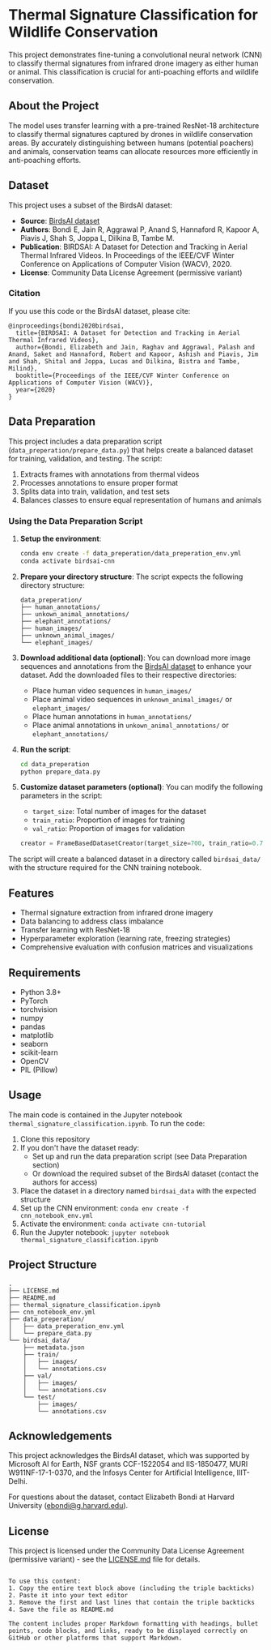 # Thermal Signature Classification for Wildlife Conservation

This project demonstrates fine-tuning a convolutional neural network (CNN) to classify thermal signatures from infrared drone imagery as either human or animal. This classification is crucial for anti-poaching efforts and wildlife conservation.

## About the Project

The model uses transfer learning with a pre-trained ResNet-18 architecture to classify thermal signatures captured by drones in wildlife conservation areas. By accurately distinguishing between humans (potential poachers) and animals, conservation teams can allocate resources more efficiently in anti-poaching efforts.

## Dataset

This project uses a subset of the BirdsAI dataset:

- **Source**: [BirdsAI dataset](https://lila.science/datasets/conservationdrones)
- **Authors**: Bondi E, Jain R, Aggrawal P, Anand S, Hannaford R, Kapoor A, Piavis J, Shah S, Joppa L, Dilkina B, Tambe M.
- **Publication**: BIRDSAI: A Dataset for Detection and Tracking in Aerial Thermal Infrared Videos. In Proceedings of the IEEE/CVF Winter Conference on Applications of Computer Vision (WACV), 2020.
- **License**: Community Data License Agreement (permissive variant)

### Citation

If you use this code or the BirdsAI dataset, please cite:

```
@inproceedings{bondi2020birdsai,
  title={BIRDSAI: A Dataset for Detection and Tracking in Aerial Thermal Infrared Videos},
  author={Bondi, Elizabeth and Jain, Raghav and Aggrawal, Palash and Anand, Saket and Hannaford, Robert and Kapoor, Ashish and Piavis, Jim and Shah, Shital and Joppa, Lucas and Dilkina, Bistra and Tambe, Milind},
  booktitle={Proceedings of the IEEE/CVF Winter Conference on Applications of Computer Vision (WACV)},
  year={2020}
}
```

## Data Preparation

This project includes a data preparation script (`data_preperation/prepare_data.py`) that helps create a balanced dataset for training, validation, and testing. The script:

1. Extracts frames with annotations from thermal videos
2. Processes annotations to ensure proper format
3. Splits data into train, validation, and test sets
4. Balances classes to ensure equal representation of humans and animals

### Using the Data Preparation Script

1. **Setup the environment**:
   ```bash
   conda env create -f data_preperation/data_preperation_env.yml
   conda activate birdsai-cnn
   ```

2. **Prepare your directory structure**:
   The script expects the following directory structure:
   ```
   data_preperation/
   ├── human_annotations/
   ├── unkown_animal_annotations/
   ├── elephant_annotations/
   ├── human_images/
   ├── unknown_animal_images/
   └── elephant_images/
   ```

3. **Download additional data (optional)**:
   You can download more image sequences and annotations from the [BirdsAI dataset](https://lila.science/datasets/conservationdrones) to enhance your dataset. Add the downloaded files to their respective directories:
   - Place human video sequences in `human_images/`
   - Place animal video sequences in `unknown_animal_images/` or `elephant_images/`
   - Place human annotations in `human_annotations/`
   - Place animal annotations in `unkown_animal_annotations/` or `elephant_annotations/`

4. **Run the script**:
   ```bash
   cd data_preperation
   python prepare_data.py
   ```

5. **Customize dataset parameters (optional)**:
   You can modify the following parameters in the script:
   - `target_size`: Total number of images for the dataset
   - `train_ratio`: Proportion of images for training
   - `val_ratio`: Proportion of images for validation
   ```python
   creator = FrameBasedDatasetCreator(target_size=700, train_ratio=0.7, val_ratio=0.15)
   ```

The script will create a balanced dataset in a directory called `birdsai_data/` with the structure required for the CNN training notebook.

## Features

- Thermal signature extraction from infrared drone imagery
- Data balancing to address class imbalance
- Transfer learning with ResNet-18
- Hyperparameter exploration (learning rate, freezing strategies)
- Comprehensive evaluation with confusion matrices and visualizations

## Requirements

- Python 3.8+
- PyTorch
- torchvision
- numpy
- pandas
- matplotlib
- seaborn
- scikit-learn
- OpenCV
- PIL (Pillow)

## Usage

The main code is contained in the Jupyter notebook `thermal_signature_classification.ipynb`. To run the code:

1. Clone this repository
2. If you don't have the dataset ready:
   - Set up and run the data preparation script (see Data Preparation section)
   - Or download the required subset of the BirdsAI dataset (contact the authors for access)
3. Place the dataset in a directory named `birdsai_data` with the expected structure
4. Set up the CNN environment: `conda env create -f cnn_notebook_env.yml`
5. Activate the environment: `conda activate cnn-tutorial`
6. Run the Jupyter notebook: `jupyter notebook thermal_signature_classification.ipynb`

## Project Structure

```
.
├── LICENSE.md
├── README.md
├── thermal_signature_classification.ipynb
├── cnn_notebook_env.yml
├── data_preperation/
│   ├── data_preperation_env.yml
│   └── prepare_data.py
└── birdsai_data/
    ├── metadata.json
    ├── train/
    │   ├── images/
    │   └── annotations.csv
    ├── val/
    │   ├── images/
    │   └── annotations.csv
    └── test/
        ├── images/
        └── annotations.csv
```

## Acknowledgements

This project acknowledges the BirdsAI dataset, which was supported by Microsoft AI for Earth, NSF grants CCF-1522054 and IIS-1850477, MURI W911NF-17-1-0370, and the Infosys Center for Artificial Intelligence, IIIT-Delhi.

For questions about the dataset, contact Elizabeth Bondi at Harvard University (ebondi@g.harvard.edu).

## License

This project is licensed under the Community Data License Agreement (permissive variant) - see the [LICENSE.md](LICENSE.md) file for details.
```

To use this content:
1. Copy the entire text block above (including the triple backticks)
2. Paste it into your text editor
3. Remove the first and last lines that contain the triple backticks
4. Save the file as README.md

The content includes proper Markdown formatting with headings, bullet points, code blocks, and links, ready to be displayed correctly on GitHub or other platforms that support Markdown.